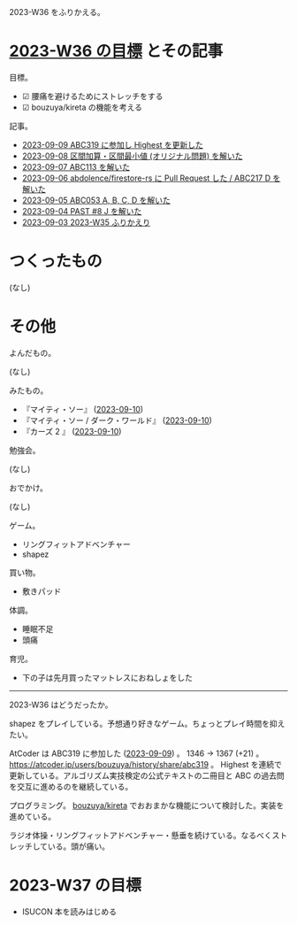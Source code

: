 2023-W36 をふりかえる。

# [2023-W36 の目標][2023-09-03] とその記事

目標。

- ☑ 腰痛を避けるためにストレッチをする
- ☑ bouzuya/kireta の機能を考える

記事。

- [2023-09-09 ABC319 に参加し Highest を更新した][2023-09-09]
- [2023-09-08 区間加算・区間最小値 (オリジナル問題) を解いた][2023-09-08]
- [2023-09-07 ABC113 を解いた][2023-09-07]
- [2023-09-06 abdolence/firestore-rs に Pull Request した / ABC217 D を解いた][2023-09-06]
- [2023-09-05 ABC053 A, B, C, D を解いた][2023-09-05]
- [2023-09-04 PAST #8 J を解いた][2023-09-04]
- [2023-09-03 2023-W35 ふりかえり][2023-09-03]

# つくったもの

(なし)

# その他

よんだもの。

(なし)

みたもの。

- 『マイティ・ソー』 ([2023-09-10])
- 『マイティ・ソー / ダーク・ワールド』 ([2023-09-10])
- 『カーズ 2 』 ([2023-09-10])

勉強会。

(なし)

おでかけ。

(なし)

ゲーム。

- リングフィットアドベンチャー
- shapez

買い物。

- 敷きパッド

体調。

- 睡眠不足
- 頭痛

育児。

- 下の子は先月買ったマットレスにおねしょをした

---

2023-W36 はどうだったか。

shapez をプレイしている。予想通り好きなゲーム。ちょっとプレイ時間を抑えたい。

AtCoder は ABC319 に参加した ([2023-09-09]) 。 1346 → 1367 (+21) 。 <https://atcoder.jp/users/bouzuya/history/share/abc319> 。 Highest を連続で更新している。アルゴリズム実技検定の公式テキストの二冊目と ABC の過去問を交互に進めるのを継続している。

プログラミング。 [bouzuya/kireta] でおおまかな機能について検討した。実装を進めている。

ラジオ体操・リングフィットアドベンチャー・懸垂を続けている。なるべくストレッチしている。頭が痛い。

# 2023-W37 の目標

- ISUCON 本を読みはじめる

[2023-09-03]: https://blog.bouzuya.net/2023/09/03/
[2023-09-04]: https://blog.bouzuya.net/2023/09/04/
[2023-09-05]: https://blog.bouzuya.net/2023/09/05/
[2023-09-06]: https://blog.bouzuya.net/2023/09/06/
[2023-09-07]: https://blog.bouzuya.net/2023/09/07/
[2023-09-08]: https://blog.bouzuya.net/2023/09/08/
[2023-09-09]: https://blog.bouzuya.net/2023/09/09/
[2023-09-10]: https://blog.bouzuya.net/2023/09/10/
[bouzuya/kireta]: https://github.com/bouzuya/kireta
